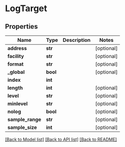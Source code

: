 # LogTarget

## Properties
Name | Type | Description | Notes
------------ | ------------- | ------------- | -------------
**address** | **str** |  | [optional] 
**facility** | **str** |  | [optional] 
**format** | **str** |  | [optional] 
**_global** | **bool** |  | [optional] 
**index** | **int** |  | 
**length** | **int** |  | [optional] 
**level** | **str** |  | [optional] 
**minlevel** | **str** |  | [optional] 
**nolog** | **bool** |  | [optional] 
**sample_range** | **str** |  | [optional] 
**sample_size** | **int** |  | [optional] 

[[Back to Model list]](../README.md#documentation-for-models) [[Back to API list]](../README.md#documentation-for-api-endpoints) [[Back to README]](../README.md)


